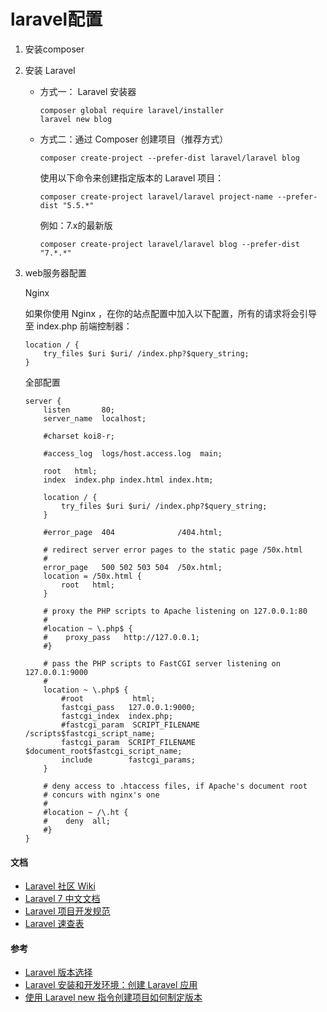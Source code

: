 
# laravel配置
1. 安装composer

2. 安装 Laravel
    * 方式一： Laravel 安装器
        ```
        composer global require laravel/installer
        laravel new blog
        ```
    * 方式二：通过 Composer 创建项目（推荐方式）
        ```
        composer create-project --prefer-dist laravel/laravel blog
        ```

        使用以下命令来创建指定版本的 Laravel 项目：
        ```
        composer create-project laravel/laravel project-name --prefer-dist "5.5.*"
        ```

        例如：7.x的最新版
        ```
        composer create-project laravel/laravel blog --prefer-dist "7.*.*"
        ```

3. web服务器配置

    Nginx
    
    如果你使用 Nginx ，在你的站点配置中加入以下配置，所有的请求将会引导至 index.php 前端控制器：
    ```text
    location / {
        try_files $uri $uri/ /index.php?$query_string;
    }
    ```

    全部配置
    ```
    server {
        listen       80;
        server_name  localhost;

        #charset koi8-r;

        #access_log  logs/host.access.log  main;
        
        root   html;
        index  index.php index.html index.htm;

        location / {
            try_files $uri $uri/ /index.php?$query_string;
        }

        #error_page  404              /404.html;

        # redirect server error pages to the static page /50x.html
        #
        error_page   500 502 503 504  /50x.html;
        location = /50x.html {
            root   html;
        }

        # proxy the PHP scripts to Apache listening on 127.0.0.1:80
        #
        #location ~ \.php$ {
        #    proxy_pass   http://127.0.0.1;
        #}

        # pass the PHP scripts to FastCGI server listening on 127.0.0.1:9000
        #
        location ~ \.php$ {
            #root           html;
            fastcgi_pass   127.0.0.1:9000;
            fastcgi_index  index.php;
            #fastcgi_param  SCRIPT_FILENAME  /scripts$fastcgi_script_name;
            fastcgi_param  SCRIPT_FILENAME  $document_root$fastcgi_script_name;
            include        fastcgi_params;
        }

        # deny access to .htaccess files, if Apache's document root
        # concurs with nginx's one
        #
        #location ~ /\.ht {
        #    deny  all;
        #}
    }
    ```


#### 文档
* [Laravel 社区 Wiki](https://learnku.com/laravel/wikis)
* [Laravel 7 中文文档](https://learnku.com/docs/laravel/7.x/installation/7447)
* [Laravel 项目开发规范](https://learnku.com/docs/laravel-specification/7.x)
* [Laravel 速查表](https://learnku.com/docs/laravel-cheatsheet/7.x)

#### 参考
* [Laravel 版本选择](https://learnku.com/docs/laravel-specification/7.x/laravel-version-selection/7591)
* [Laravel 安装和开发环境：创建 Laravel 应用](https://learnku.com/laravel/wikis/25520)
* [使用 Laravel new 指令创建项目如何制定版本](https://learnku.com/laravel/t/24626)

